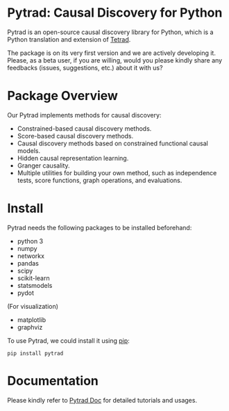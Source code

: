 # Pytrad: Causal Discovery for Python

Pytrad is an open-source causal discovery library for Python, which is a Python translation and extension of [Tetrad](https://github.com/cmu-phil/tetrad).

The package is on its very first version and we are actively developing it. Please, as a beta user, if you are willing, would you please kindly share any feedbacks (issues, suggestions, etc.) about it with us?

# Package Overview

Our Pytrad implements methods for causal discovery:

* Constrained-based causal discovery methods.
* Score-based causal discovery methods.
* Causal discovery methods based on constrained functional causal models.
* Hidden causal representation learning.
* Granger causality.
* Multiple utilities for building your own method, such as independence tests, score functions, graph operations, and evaluations.

# Install

Pytrad needs the following packages to be installed beforehand:

* python 3
* numpy
* networkx
* pandas
* scipy
* scikit-learn
* statsmodels
* pydot

(For visualization)

* matplotlib
* graphviz

To use Pytrad, we could install it using [pip](https://pypi.org/project/sqlparse/):

```
pip install pytrad
```

# Documentation

Please kindly refer to [Pytrad Doc](https://pytrad-docs.readthedocs.io/en/latest/) for detailed tutorials and usages.
